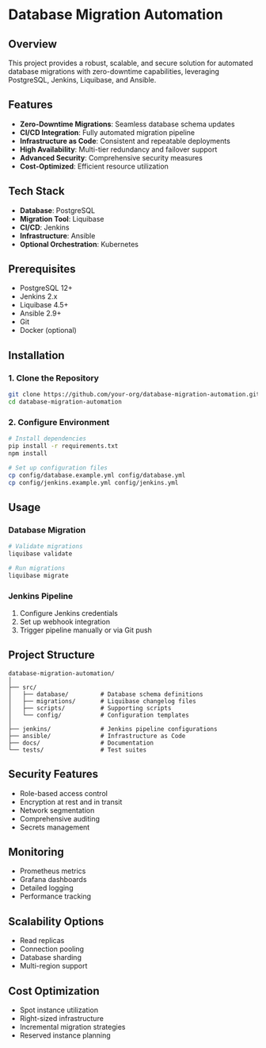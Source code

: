 # Database Migration Automation

## Overview

This project provides a robust, scalable, and secure solution for automated database migrations with zero-downtime capabilities, leveraging PostgreSQL, Jenkins, Liquibase, and Ansible.

## Features

- **Zero-Downtime Migrations**: Seamless database schema updates
- **CI/CD Integration**: Fully automated migration pipeline
- **Infrastructure as Code**: Consistent and repeatable deployments
- **High Availability**: Multi-tier redundancy and failover support
- **Advanced Security**: Comprehensive security measures
- **Cost-Optimized**: Efficient resource utilization

## Tech Stack

- **Database**: PostgreSQL
- **Migration Tool**: Liquibase
- **CI/CD**: Jenkins
- **Infrastructure**: Ansible
- **Optional Orchestration**: Kubernetes

## Prerequisites

- PostgreSQL 12+ 
- Jenkins 2.x
- Liquibase 4.5+
- Ansible 2.9+
- Git
- Docker (optional)

## Installation

### 1. Clone the Repository
```bash
git clone https://github.com/your-org/database-migration-automation.git
cd database-migration-automation
```

### 2. Configure Environment
```bash
# Install dependencies
pip install -r requirements.txt
npm install

# Set up configuration files
cp config/database.example.yml config/database.yml
cp config/jenkins.example.yml config/jenkins.yml
```

## Usage

### Database Migration
```bash
# Validate migrations
liquibase validate

# Run migrations
liquibase migrate
```

### Jenkins Pipeline
1. Configure Jenkins credentials
2. Set up webhook integration
3. Trigger pipeline manually or via Git push

## Project Structure
```
database-migration-automation/
│
├── src/
│   ├── database/         # Database schema definitions
│   ├── migrations/       # Liquibase changelog files
│   ├── scripts/          # Supporting scripts
│   └── config/           # Configuration templates
│
├── jenkins/              # Jenkins pipeline configurations
├── ansible/              # Infrastructure as Code
├── docs/                 # Documentation
└── tests/                # Test suites
```

## Security Features

- Role-based access control
- Encryption at rest and in transit
- Network segmentation
- Comprehensive auditing
- Secrets management

## Monitoring

- Prometheus metrics
- Grafana dashboards
- Detailed logging
- Performance tracking

## Scalability Options

- Read replicas
- Connection pooling
- Database sharding
- Multi-region support

## Cost Optimization

- Spot instance utilization
- Right-sized infrastructure
- Incremental migration strategies
- Reserved instance planning